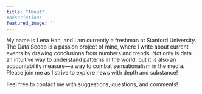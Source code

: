 ```yaml
---
title: "About"
#description:
featured_image: ''
---
```

My name is Lena Han, and I am currently a freshman at Stanford University. The Data Scoop is a passion project of mine, where I write about current events by drawing conclusions from numbers and trends. Not only is data an intuitive way to understand patterns in the world, but it is also an accountability measure—a way to combat sensationalism in the media. Please join me as I strive to explore news with depth and substance!

Feel free to contact me with suggestions, questions, and comments!
